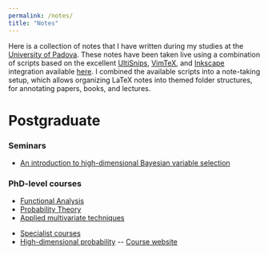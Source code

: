 ```yaml
---
permalink: /notes/
title: "Notes"
---
```


Here is a collection of notes that I have written during my studies at the [University of Padova](https://www.stat.unipd.it/).
These notes have been taken live using a combination of scripts based on the excellent [UltiSnips](https://github.com/SirVer/ultisnips), [VimTeX](https://github.com/lervag/vimtex), and [Inkscape](https://inkscape.org/) integration available [here](https://castel.dev/).
I combined the available scripts into a note-taking setup, which allows organizing LaTeX notes into themed folder structures, for annotating papers, books, and lectures.

# Postgraduate

### Seminars
* [An introduction to high-dimensional Bayesian variable selection](/files/pdf/notes/ISBA_2_highDimensionalBayes.pdf)
<!-- * [Bayesian record linkage](/files/pdf/notes/ISBA_5_bayesianEntityResolution.pdf) -->

### PhD-level courses
* [Functional Analysis](/files/pdf/notes/functional-analysis.pdf)
* [Probability Theory](/files/pdf/notes/probability-theory.pdf)
* [Applied multivariate techniques](/files/pdf/notes/applied-multivariate-techniques.pdf)
<!-- * [Convex optimization](/files/pdf/notes/convex-optimization.pdf) -- [Course website](https://ee227c.github.io/) -->
* [Specialist courses](/files/pdf/notes/spceialist-courses.pdf)
* [High-dimensional probability](/files/pdf/notes/high-dimensional-probability.pdf) -- [Course website](http://www1.mat.uniroma1.it/~faggionato/HDP/hdp.html)

<!-- # Graduate and undergraduate -->
<!-- * [Modelli Statistici per Dati Economici (2020-21)](/files/pdf/notes/modelli-economici.pdf) -->
<!-- * [Statistica per la Tecnologia e le Scienze (2020-21)](/files/pdf/notes/tecnologia-industria.pdf) -->
<!--     * [Notes on stochastic approximations](/files/pdf/notes/Fu_2015_Handbook_of_Simulation_Optimization.pdf) -->
<!-- <!-1- * [Data Mining (2019-20)](/files/pdf/notes/data-mining.pdf) -1-> -->
<!-- * [Statistica Progredito (2019-20)](/files/pdf/notes/statistica-progredito.pdf) -->
